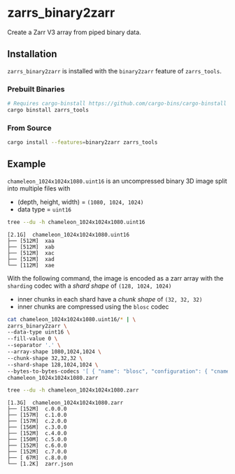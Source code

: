 # zarrs_binary2zarr

Create a Zarr V3 array from piped binary data.

## Installation
`zarrs_binary2zarr` is installed with the `binary2zarr` feature of `zarrs_tools`.

### Prebuilt Binaries
```bash
# Requires cargo-binstall https://github.com/cargo-bins/cargo-binstall
cargo binstall zarrs_tools
```

### From Source
```bash
cargo install --features=binary2zarr zarrs_tools
```

## Example
`chameleon_1024x1024x1080.uint16` is an uncompressed binary 3D image split into multiple files with
 - (depth, height, width) = `(1080, 1024, 1024)`
 - data type = `uint16`

```bash
tree --du -h chameleon_1024x1024x1080.uint16
```
```text
[2.1G]  chameleon_1024x1024x1080.uint16
├── [512M]  xaa
├── [512M]  xab
├── [512M]  xac
├── [512M]  xad
└── [112M]  xae
```
With the following command, the image is encoded as a zarr array with the `sharding` codec with a *shard shape* of `(128, 1024, 1024)`
- inner chunks in each shard have a *chunk shape* of `(32, 32, 32)`
- inner chunks are compressed using the `blosc` codec

```bash
cat chameleon_1024x1024x1080.uint16/* | \
zarrs_binary2zarr \
--data-type uint16 \
--fill-value 0 \
--separator '.' \
--array-shape 1080,1024,1024 \
--chunk-shape 32,32,32 \
--shard-shape 128,1024,1024 \
--bytes-to-bytes-codecs '[ { "name": "blosc", "configuration": { "cname": "blosclz", "clevel": 9, "shuffle": "bitshuffle", "typesize": 2, "blocksize": 0 } } ]' \
chameleon_1024x1024x1080.zarr
```

```bash
tree --du -h chameleon_1024x1024x1080.zarr
```
```text
[1.3G]  chameleon_1024x1024x1080.zarr
├── [152M]  c.0.0.0
├── [157M]  c.1.0.0
├── [157M]  c.2.0.0
├── [156M]  c.3.0.0
├── [152M]  c.4.0.0
├── [150M]  c.5.0.0
├── [152M]  c.6.0.0
├── [152M]  c.7.0.0
├── [ 67M]  c.8.0.0
└── [1.2K]  zarr.json
```
